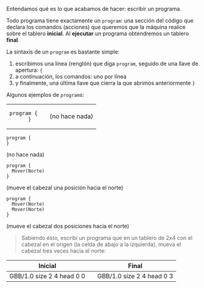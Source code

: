 Entendamos qué es lo que acabamos de hacer: escribir un programa.

Todo programa tiene exactamente un `program`: una sección del código que declara los comandos (acciones) que queremos que la máquina realice sobre el tablero **inicial**. Al **ejecutar** un programa obtendremos un tablero **final**.

La sintaxis de un `program` es bastante simple:

1. escribimos una línea (renglón) que diga `program`, seguido de una llave de apertura: `{`
1. a continuación, los comandos: uno por línea
1. y finalmente, una última llave que cierra la que abrimos anteriormente `}`

Algunos ejemplos de `program`s:


<table class= "table" style="width:100%">
  <tbody>
  <tr>
    <td style="text-align: left">  
      <pre class="highlight gobstones"><code><span class="kr">program </span>{
      }</code></pre>
    </td>
    <td style="text-align: center"><i class="fa fa-arrow-right"></i></td> 
    <td style="text-align: left">
(no hace nada)
    </td>
  </tr>
  <tbody>
</table>





```gobstones
program {
}
```

(no hace nada)


```gobstones
program {
  Mover(Norte)
}
```

(mueve el cabezal una posición hacia el norte)

```gobstones
program {
  Mover(Norte)
  Mover(Norte)
}
```

(mueve el cabezal dos posiciones hacia el norte)

> Sabiendo ésto, escribí un programa que en un tablero de 2x4 con el cabezal en el origen (la celda de abajo a la izquierda), mueva el cabezal tres veces hacia el norte:

<table class= "table" style="width:100%">
  <thead>
  <tr>
    <th style="text-align: center">Inicial</th>
    <th style="text-align: center"></th> 
    <th style="text-align: center">Final</th>
  </tr>
  </thead>
  <tbody>
  <tr>
    <td style="text-align: center">  
      <gs-board>
        GBB/1.0
        size 2 4
        head 0 0
      </gs-board>
    </td>
    <td style="text-align: center"><i class="fa fa-arrow-right"></i></td> 
    <td style="text-align: center">
      <gs-board>
        GBB/1.0
        size 2 4
        head 0 3
      </gs-board>
    </td>
  </tr>
  <tbody>
</table>
